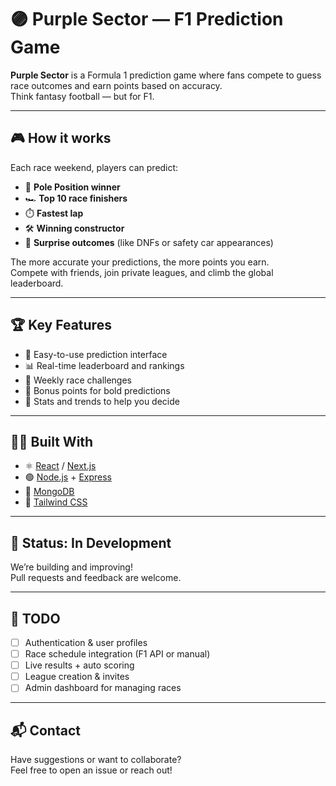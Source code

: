 # 🟣 Purple Sector — F1 Prediction Game

**Purple Sector** is a Formula 1 prediction game where fans compete to guess race outcomes and earn points based on accuracy.  
Think fantasy football — but for F1.

---

## 🎮 How it works

Each race weekend, players can predict:
- 🏁 **Pole Position winner**
- 🏎️ **Top 10 race finishers**
- ⏱️ **Fastest lap**
- 🛠️ **Winning constructor**
- 🎲 **Surprise outcomes** (like DNFs or safety car appearances)

The more accurate your predictions, the more points you earn.  
Compete with friends, join private leagues, and climb the global leaderboard.

---

## 🏆 Key Features

- 🔮 Easy-to-use prediction interface  
- 📊 Real-time leaderboard and rankings  
- 🏁 Weekly race challenges  
- 🎯 Bonus points for bold predictions  
- 🧠 Stats and trends to help you decide  

---

## 👨‍💻 Built With

- ⚛️ [React](https://reactjs.org/) / [Next.js](https://nextjs.org/)  
- 🟢 [Node.js](https://nodejs.org/) + [Express](https://expressjs.com/)  
- 🍃 [MongoDB](https://www.mongodb.com/)  
- 🎨 [Tailwind CSS](https://tailwindcss.com/)  

---

## 🚧 Status: In Development

We’re building and improving!  
Pull requests and feedback are welcome.

---

## 📌 TODO

- [ ] Authentication & user profiles  
- [ ] Race schedule integration (F1 API or manual)  
- [ ] Live results + auto scoring  
- [ ] League creation & invites  
- [ ] Admin dashboard for managing races  

---

## 📬 Contact

Have suggestions or want to collaborate?  
Feel free to open an issue or reach out!


